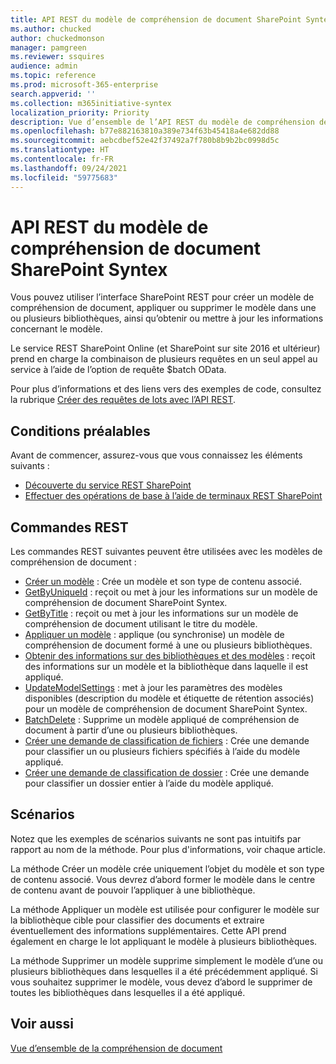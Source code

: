 ```yaml
---
title: API REST du modèle de compréhension de document SharePoint Syntex
ms.author: chucked
author: chuckedmonson
manager: pamgreen
ms.reviewer: ssquires
audience: admin
ms.topic: reference
ms.prod: microsoft-365-enterprise
search.appverid: ''
ms.collection: m365initiative-syntex
localization_priority: Priority
description: Vue d’ensemble de l’API REST du modèle de compréhension de document SharePoint Syntex.
ms.openlocfilehash: b77e882163810a389e734f63b45418a4e682dd88
ms.sourcegitcommit: aebcdbef52e42f37492a7f780b8b9b2bc0998d5c
ms.translationtype: HT
ms.contentlocale: fr-FR
ms.lasthandoff: 09/24/2021
ms.locfileid: "59775683"
---
```

# <a name="sharepoint-syntex-document-understanding-model-rest-api"></a>API REST du modèle de compréhension de document SharePoint Syntex

Vous pouvez utiliser l’interface SharePoint REST pour créer un modèle de compréhension de document, appliquer ou supprimer le modèle dans une ou plusieurs bibliothèques, ainsi qu’obtenir ou mettre à jour les informations concernant le modèle. 

Le service REST SharePoint Online (et SharePoint sur site 2016 et ultérieur) prend en charge la combinaison de plusieurs requêtes en un seul appel au service à l’aide de l’option de requête $batch OData. 

Pour plus d’informations et des liens vers des exemples de code, consultez la rubrique [Créer des requêtes de lots avec l’API REST](/sharepoint/dev/sp-add-ins/make-batch-requests-with-the-rest-apis).

## <a name="prerequisites"></a>Conditions préalables

Avant de commencer, assurez-vous que vous connaissez les éléments suivants :

- [Découverte du service REST SharePoint](/sharepoint/dev/sp-add-ins/get-to-know-the-sharepoint-rest-service) 
- [Effectuer des opérations de base à l’aide de terminaux REST SharePoint](/sharepoint/dev/sp-add-ins/complete-basic-operations-using-sharepoint-rest-endpoints)

## <a name="rest-commands"></a>Commandes REST

Les commandes REST suivantes peuvent être utilisées avec les modèles de compréhension de document :

- [Créer un modèle](rest-createmodel-method.md) : Crée un modèle et son type de contenu associé.
- [GetByUniqueId](rest-getbyuniqueid-method.md) : reçoit ou met à jour les informations sur un modèle de compréhension de document SharePoint Syntex.
- [GetByTitle](rest-getbytitle-method.md) : reçoit ou met à jour les informations sur un modèle de compréhension de document utilisant le titre du modèle.
- [Appliquer un modèle](rest-applymodel-method.md) : applique (ou synchronise) un modèle de compréhension de document formé à une ou plusieurs bibliothèques.
- [Obtenir des informations sur des bibliothèques et des modèles](rest-getmodelandlibraryinfo.md) : reçoit des informations sur un modèle et la bibliothèque dans laquelle il est appliqué.
- [UpdateModelSettings](rest-updatemodelsettings-method.md) : met à jour les paramètres des modèles disponibles (description du modèle et étiquette de rétention associés) pour un modèle de compréhension de document SharePoint Syntex.
- [BatchDelete](rest-batchdelete-method.md) : Supprime un modèle appliqué de compréhension de document à partir d’une ou plusieurs bibliothèques.
- [Créer une demande de classification de fichiers](rest-createclassificationrequest.md) : Crée une demande pour classifier un ou plusieurs fichiers spécifiés à l’aide du modèle appliqué.
- [Créer une demande de classification de dossier](rest-createclassificationrequest.md) : Crée une demande pour classifier un dossier entier à l’aide du modèle appliqué.

## <a name="scenarios"></a>Scénarios

Notez que les exemples de scénarios suivants ne sont pas intuitifs par rapport au nom de la méthode. Pour plus d'informations, voir chaque article.

La méthode Créer un modèle crée uniquement l’objet du modèle et son type de contenu associé. Vous devrez d’abord former le modèle dans le centre de contenu avant de pouvoir l’appliquer à une bibliothèque.

La méthode Appliquer un modèle est utilisée pour configurer le modèle sur la bibliothèque cible pour classifier des documents et extraire éventuellement des informations supplémentaires. Cette API prend également en charge le lot appliquant le modèle à plusieurs bibliothèques.

La méthode Supprimer un modèle supprime simplement le modèle d’une ou plusieurs bibliothèques dans lesquelles il a été précédemment appliqué. Si vous souhaitez supprimer le modèle, vous devez d’abord le supprimer de toutes les bibliothèques dans lesquelles il a été appliqué.


## <a name="see-also"></a>Voir aussi

[Vue d’ensemble de la compréhension de document](../document-understanding-overview.md)

